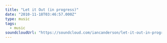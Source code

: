 ```yaml
---
title: "Let it Out (in progress)"
date: "2010-11-18T03:46:57.000Z"
type: music
tags:
  - music
soundcloudUrl: "https://soundcloud.com/iancanderson/let-it-out-in-progress"
---
```


